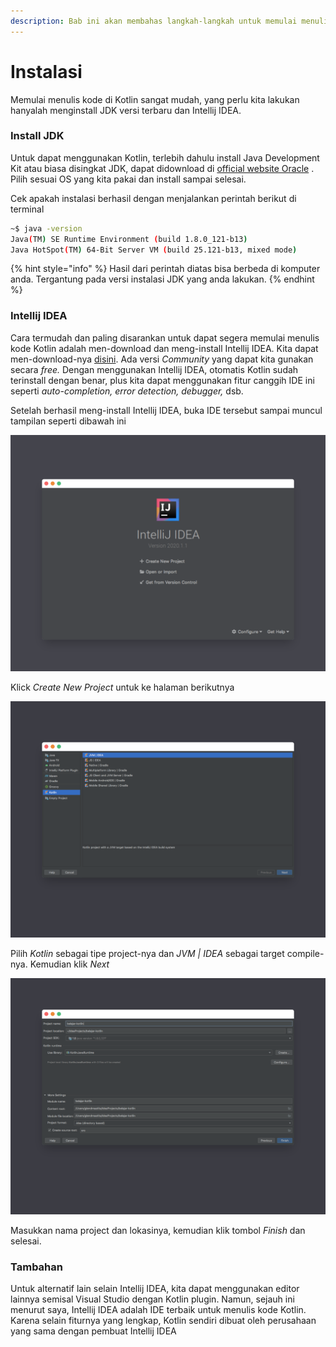 ```yaml
---
description: Bab ini akan membahas langkah-langkah untuk memulai menulis kode di Kotlin
---
```


# Instalasi

Memulai menulis kode di Kotlin sangat mudah, yang perlu kita lakukan hanyalah menginstall JDK versi terbaru dan Intellij IDEA.

### Install JDK

Untuk dapat menggunakan Kotlin, terlebih dahulu install Java Development Kit atau biasa disingkat JDK, dapat didownload di [official website Oracle](https://www.oracle.com/java/technologies/javase-jdk14-downloads.html) . Pilih sesuai OS yang kita pakai dan install sampai selesai. 

Cek apakah instalasi berhasil dengan menjalankan perintah berikut di terminal

```bash
~$ java -version
Java(TM) SE Runtime Environment (build 1.8.0_121-b13)
Java HotSpot(TM) 64-Bit Server VM (build 25.121-b13, mixed mode)
```

{% hint style="info" %}
Hasil dari perintah diatas bisa berbeda di komputer anda. Tergantung pada versi instalasi JDK yang anda lakukan.
{% endhint %}

### Intellij IDEA

Cara termudah dan paling disarankan untuk dapat segera memulai menulis kode Kotlin adalah men-download dan meng-install Intellij IDEA. Kita dapat men-download-nya [disini](https://www.jetbrains.com/idea/download/index.html). Ada versi _Community_ yang dapat kita gunakan secara _free._ Dengan menggunakan Intellij IDEA, otomatis Kotlin sudah terinstall dengan benar, plus kita dapat menggunakan fitur canggih IDE ini seperti _auto-completion, error detection, debugger,_ dsb.

Setelah berhasil meng-install Intellij IDEA, buka IDE tersebut sampai muncul tampilan seperti dibawah ini

![](../.gitbook/assets/ide-1.png)

Klick _Create New Project_ untuk ke halaman berikutnya

![](../.gitbook/assets/ide-2.png)

Pilih _Kotlin_ sebagai tipe project-nya dan _JVM \| IDEA_ sebagai target compile-nya. Kemudian klik _Next_

![](../.gitbook/assets/ide-3.png)

Masukkan nama project dan lokasinya, kemudian klik tombol _Finish_ dan selesai.

### Tambahan

Untuk alternatif lain selain Intellij IDEA, kita dapat menggunakan editor lainnya semisal Visual Studio dengan Kotlin plugin. Namun, sejauh ini menurut saya, Intellij IDEA adalah IDE terbaik untuk menulis kode Kotlin. Karena selain fiturnya yang lengkap, Kotlin sendiri dibuat oleh perusahaan yang sama dengan pembuat Intellij IDEA




